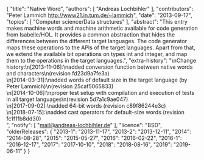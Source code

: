 {
    "title": "Native Word",
    "authors": [
        "Andreas Lochbihler"
    ],
    "contributors": "Peter Lammich <http://www21.in.tum.de/~lammich>",
    "date": "2013-09-17",
    "topics": [
        "Computer science/Data structures"
    ],
    "abstract": "This entry makes machine words and machine arithmetic available for code generation from Isabelle/HOL.  It provides a common abstraction that hides the differences between the different target languages.  The code generator maps these operations to the APIs of the target languages.  Apart from that, we extend the available bit operations on types int and integer, and map them to the operations in the target languages.",
    "extra-history": "\nChange history:\n[2013-11-06]:\nadded conversion function between native words and characters\n(revision fd23d9a7fe3a)<br>\n[2014-03-31]:\nadded words of default size in the target language (by Peter Lammich)\n(revision 25caf5065833)<br>\n[2014-10-06]:\nproper test setup with compilation and execution of tests in all target languages\n(revision 5d7a1c9ae047)<br>\n[2017-09-02]:\nadded 64-bit words (revision c89f86244e3c)<br>\n[2018-07-15]:\nadded cast operators for default-size words (revision fc1f1fb8dd30)<br>",
    "notify": [
        "mail@andreas-lochbihler.de"
    ],
    "licence": "BSD",
    "olderReleases": {
        "2013-1": "2013-11-17",
        "2013-2": "2013-12-11",
        "2014": "2014-08-28",
        "2015": "2015-05-27",
        "2016": "2016-02-22",
        "2016-1": "2016-12-17",
        "2017": "2017-10-10",
        "2018": "2018-08-16",
        "2019": "2019-06-11"
    }
}
